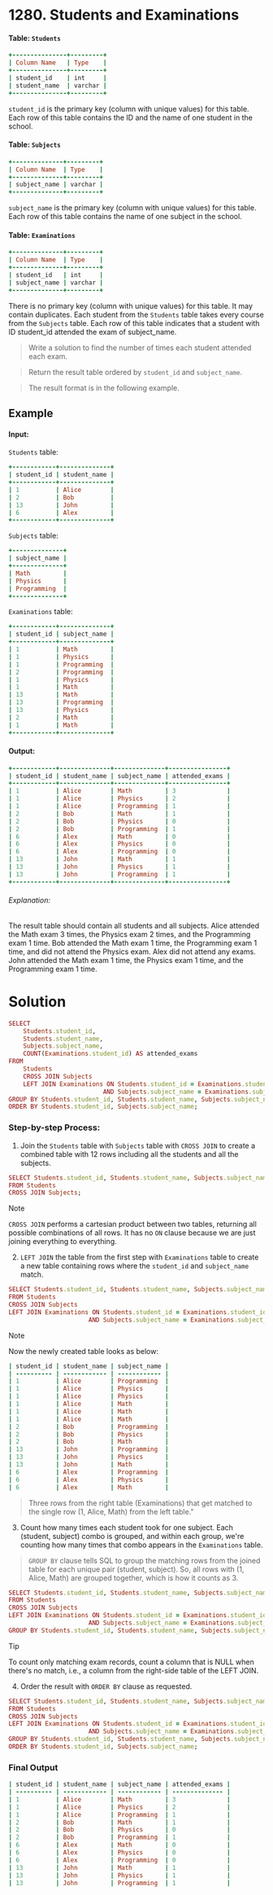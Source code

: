 # 1280. Students and Examinations

#### Table: `Students`
```ruby
+---------------+---------+
| Column Name   | Type    |
+---------------+---------+
| student_id    | int     |
| student_name  | varchar |
+---------------+---------+
```
`student_id` is the primary key (column with unique values) for this table.
Each row of this table contains the ID and the name of one student in the school.
 

#### Table: `Subjects`
```ruby
+--------------+---------+
| Column Name  | Type    |
+--------------+---------+
| subject_name | varchar |
+--------------+---------+
```
`subject_name` is the primary key (column with unique values) for this table.
Each row of this table contains the name of one subject in the school.
 

#### Table: `Examinations`
```ruby
+--------------+---------+
| Column Name  | Type    |
+--------------+---------+
| student_id   | int     |
| subject_name | varchar |
+--------------+---------+
```
There is no primary key (column with unique values) for this table. It may contain duplicates.
Each student from the `Students` table takes every course from the `Subjects` table.
Each row of this table indicates that a student with ID student_id attended the exam of subject_name.
 


> Write a solution to find the number of times each student attended each exam.

> Return the result table ordered by `student_id` and `subject_name`.

> The result format is in the following example.

 
## Example

#### Input: 

`Students` table:
```ruby
+------------+--------------+
| student_id | student_name |
+------------+--------------+
| 1          | Alice        |
| 2          | Bob          |
| 13         | John         |
| 6          | Alex         |
+------------+--------------+
```

`Subjects` table:
```ruby
+--------------+
| subject_name |
+--------------+
| Math         |
| Physics      |
| Programming  |
+--------------+
```

`Examinations` table:
```ruby
+------------+--------------+
| student_id | subject_name |
+------------+--------------+
| 1          | Math         |
| 1          | Physics      |
| 1          | Programming  |
| 2          | Programming  |
| 1          | Physics      |
| 1          | Math         |
| 13         | Math         |
| 13         | Programming  |
| 13         | Physics      |
| 2          | Math         |
| 1          | Math         |
+------------+--------------+
```

#### Output: 
```ruby
+------------+--------------+--------------+----------------+
| student_id | student_name | subject_name | attended_exams |
+------------+--------------+--------------+----------------+
| 1          | Alice        | Math         | 3              |
| 1          | Alice        | Physics      | 2              |
| 1          | Alice        | Programming  | 1              |
| 2          | Bob          | Math         | 1              |
| 2          | Bob          | Physics      | 0              |
| 2          | Bob          | Programming  | 1              |
| 6          | Alex         | Math         | 0              |
| 6          | Alex         | Physics      | 0              |
| 6          | Alex         | Programming  | 0              |
| 13         | John         | Math         | 1              |
| 13         | John         | Physics      | 1              |
| 13         | John         | Programming  | 1              |
+------------+--------------+--------------+----------------+
```

###### Explanation:
The result table should contain all students and all subjects.
Alice attended the Math exam 3 times, the Physics exam 2 times, and the Programming exam 1 time.
Bob attended the Math exam 1 time, the Programming exam 1 time, and did not attend the Physics exam.
Alex did not attend any exams.
John attended the Math exam 1 time, the Physics exam 1 time, and the Programming exam 1 time.


# Solution
```ruby
SELECT
    Students.student_id,
    Students.student_name,
    Subjects.subject_name,
    COUNT(Examinations.student_id) AS attended_exams
FROM 
    Students 
    CROSS JOIN Subjects
    LEFT JOIN Examinations ON Students.student_id = Examinations.student_id
                          AND Subjects.subject_name = Examinations.subject_name
GROUP BY Students.student_id, Students.student_name, Subjects.subject_name
ORDER BY Students.student_id, Subjects.subject_name;
```

### Step-by-step Process:

1. Join the `Students` table with `Subjects` table with `CROSS JOIN` to create a combined table with 12 rows including all the students and all the subjects.
```ruby
SELECT Students.student_id, Students.student_name, Subjects.subject_name
FROM Students  
CROSS JOIN Subjects;
```
> [!NOTE]
> `CROSS JOIN` performs a cartesian product between two tables, returning all possible combinations of all rows.
> It has no `ON` clause because we are just joining everything to everything.

2. `LEFT JOIN` the table from the first step with `Examinations` table to create a new table containing rows where the `student_id` and `subject_name` match.

```ruby
SELECT Students.student_id, Students.student_name, Subjects.subject_name
FROM Students  
CROSS JOIN Subjects 
LEFT JOIN Examinations ON Students.student_id = Examinations.student_id 
                      AND Subjects.subject_name = Examinations.subject_name;
```

> [!NOTE]
> Now the newly created table looks as below:

```ruby
| student_id | student_name | subject_name |
| ---------- | ------------ | ------------ |
| 1          | Alice        | Programming  |
| 1          | Alice        | Physics      |
| 1          | Alice        | Physics      |
| 1          | Alice        | Math         |
| 1          | Alice        | Math         |
| 1          | Alice        | Math         |
| 2          | Bob          | Programming  |
| 2          | Bob          | Physics      |
| 2          | Bob          | Math         |
| 13         | John         | Programming  |
| 13         | John         | Physics      |
| 13         | John         | Math         |
| 6          | Alex         | Programming  |
| 6          | Alex         | Physics      |
| 6          | Alex         | Math         |
```

> Three rows from the right table (Examinations) that get matched to the single row (1, Alice, Math) from the left table."

3. Count how many times each student took for one subject.
   Each (student, subject) combo is grouped, and within each group, we're counting how many times that combo appears in the `Examinations` table.
>  `GROUP BY` clause tells SQL to group the matching rows from the joined table for each unique pair (student, subject). So, all rows with (1, Alice, Math) are grouped together, which is how it counts as 3.

```ruby
SELECT Students.student_id, Students.student_name, Subjects.subject_name, COUNT(Examinations.student_id) as attended_exams
FROM Students  
CROSS JOIN Subjects 
LEFT JOIN Examinations ON Students.student_id = Examinations.student_id 
                      AND Subjects.subject_name = Examinations.subject_name
GROUP BY Students.student_id, Students.student_name, Subjects.subject_name;
```
> [!TIP]
> To count only matching exam records, count a column that is NULL when there's no match, i.e., a column from the right-side table of the LEFT JOIN.

4. Order the result with `ORDER BY` clause as requested.
```ruby
SELECT Students.student_id, Students.student_name, Subjects.subject_name, COUNT(Examinations.student_id) as attended_exams
FROM Students  
CROSS JOIN Subjects 
LEFT JOIN Examinations ON Students.student_id = Examinations.student_id 
                      AND Subjects.subject_name = Examinations.subject_name
GROUP BY Students.student_id, Students.student_name, Subjects.subject_name
ORDER BY Students.student_id, Subjects.subject_name;
```

### Final Output
```ruby
| student_id | student_name | subject_name | attended_exams |
| ---------- | ------------ | ------------ | -------------- |
| 1          | Alice        | Math         | 3              |
| 1          | Alice        | Physics      | 2              |
| 1          | Alice        | Programming  | 1              |
| 2          | Bob          | Math         | 1              |
| 2          | Bob          | Physics      | 0              |
| 2          | Bob          | Programming  | 1              |
| 6          | Alex         | Math         | 0              |
| 6          | Alex         | Physics      | 0              |
| 6          | Alex         | Programming  | 0              |
| 13         | John         | Math         | 1              |
| 13         | John         | Physics      | 1              |
| 13         | John         | Programming  | 1              |
```

